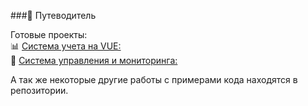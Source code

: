 ###👋 Путеводитель

Готовые проекты:  
📊 [Система учета на VUE:](https://github.com/stimul777/home_brewing)  
📲 [Система управления и мониторинга:](https://github.com/stimul777/device_control_system_DEMO)  

А так же некоторые другие работы с примерами кода находятся в репозитории.
